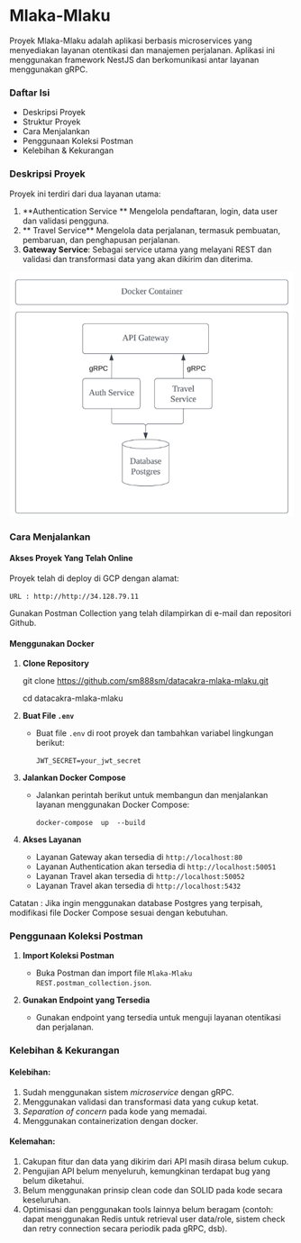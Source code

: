 
# Mlaka-Mlaku

Proyek Mlaka-Mlaku adalah aplikasi berbasis microservices yang menyediakan layanan otentikasi dan manajemen perjalanan. Aplikasi ini menggunakan framework NestJS dan berkomunikasi antar layanan menggunakan gRPC.

### Daftar Isi

-   Deskripsi Proyek
-   Struktur Proyek
-   Cara Menjalankan
-   Penggunaan Koleksi Postman
-   Kelebihan & Kekurangan

### Deskripsi Proyek

Proyek ini terdiri dari dua layanan utama:

1.  **Authentication Service **
Mengelola pendaftaran, login, data user dan validasi pengguna.
2.  ** Travel Service**
Mengelola data perjalanan, termasuk pembuatan, pembaruan, dan penghapusan perjalanan.
3. **Gateway Service**: Sebagai service utama yang melayani REST dan validasi dan transformasi data yang akan dikirim dan diterima.

![enter image description here](https://raw.githubusercontent.com/sm888sm/datacakra-mlaku-mulu/refs/heads/main/system.png)

### Cara Menjalankan

#### Akses Proyek Yang Telah Online

Proyek telah di deploy di GCP dengan alamat: 

`URL : http://http://34.128.79.11`

Gunakan Postman Collection yang telah dilampirkan di e-mail dan repositori Github.

#### Menggunakan Docker

1.  **Clone Repository**
    
    git  clone  https://github.com/sm888sm/datacakra-mlaka-mlaku.git
    
    cd  datacakra-mlaka-mlaku
    
2.  **Buat File  `.env`**
    
    -   Buat file  `.env`  di root proyek dan tambahkan variabel lingkungan berikut:
        
        `JWT_SECRET=your_jwt_secret`
        
3.  **Jalankan Docker Compose**
    
    -   Jalankan perintah berikut untuk membangun dan menjalankan layanan menggunakan Docker Compose:
        
        `docker-compose  up  --build`
        
4.  **Akses Layanan**
    
    -   Layanan Gateway akan tersedia di  `http://localhost:80`
    -   Layanan Authentication akan tersedia di  `http://localhost:50051`
    -   Layanan Travel akan tersedia di  `http://localhost:50052`
    -   Layanan Travel akan tersedia di  `http://localhost:5432`
   
   Catatan : Jika ingin menggunakan database Postgres yang terpisah, modifikasi file Docker Compose sesuai dengan kebutuhan.

### Penggunaan Koleksi Postman

1.  **Import Koleksi Postman**
    
    -   Buka Postman dan import file  `Mlaka-Mlaku REST.postman_collection.json`.
2.  **Gunakan Endpoint yang Tersedia**
    
    -   Gunakan endpoint yang tersedia untuk menguji layanan otentikasi dan perjalanan.
  
  ### Kelebihan & Kekurangan

#### Kelebihan:
1. Sudah menggunakan sistem *microservice* dengan gRPC.
2. Menggunakan validasi dan transformasi data yang cukup ketat.
3. *Separation of concern* pada kode yang memadai.
4. Menggunakan containerization dengan docker.

#### Kelemahan:
1. Cakupan fitur dan data yang dikirim dari API masih dirasa belum cukup.
2. Pengujian API belum menyeluruh, kemungkinan terdapat bug yang belum diketahui.
3. Belum menggunakan prinsip clean code dan SOLID pada kode secara keseluruhan.
4. Optimisasi dan penggunakan tools lainnya belum beragam (contoh: dapat menggunakan Redis untuk retrieval user data/role, sistem check dan retry connection secara periodik pada gRPC, dsb).
